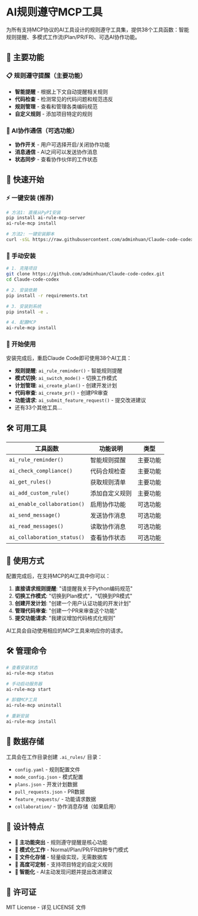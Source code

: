 # AI规则遵守MCP工具

为所有支持MCP协议的AI工具设计的规则遵守工具集，提供38个工具函数：智能规则提醒、多模式工作流(Plan/PR/FR)、可选AI协作功能。

## 🎯 主要功能

### 📋 规则遵守提醒（主要功能）
- **智能提醒** - 根据上下文自动提醒相关规则
- **代码检查** - 检测常见的代码问题和规范违反
- **规则管理** - 查看和管理各类编码规范
- **自定义规则** - 添加项目特定的规则

### 🤝 AI协作通信（可选功能）
- **协作开关** - 用户可选择开启/关闭协作功能
- **消息通信** - AI之间可以发送协作消息
- **状态同步** - 查看协作伙伴的工作状态

## 🚀 快速开始

### ⚡ 一键安装 (推荐)
```bash
# 方法1: 直接从PyPI安装
pip install ai-rule-mcp-server
ai-rule-mcp install

# 方法2: 一键安装脚本
curl -sSL https://raw.githubusercontent.com/adminhuan/Claude-code-codex/main/install.sh | bash
```

### 🔧 手动安装
```bash
# 1. 克隆项目
git clone https://github.com/adminhuan/Claude-code-codex.git
cd Claude-code-codex

# 2. 安装依赖
pip install -r requirements.txt

# 3. 安装到系统
pip install -e .

# 4. 配置MCP
ai-rule-mcp install
```

### 🎉 开始使用
安装完成后，重启Claude Code即可使用38个AI工具：

- **规则提醒**: `ai_rule_reminder()` - 智能规则提醒
- **模式切换**: `ai_switch_mode()` - 切换工作模式
- **计划管理**: `ai_create_plan()` - 创建开发计划
- **代码审查**: `ai_create_pr()` - 创建PR审查
- **功能请求**: `ai_submit_feature_request()` - 提交改进建议
- 还有33个其他工具...

## 🛠️ 可用工具

| 工具函数 | 功能说明 | 类型 |
|---------|---------|------|
| `ai_rule_reminder()` | 智能规则提醒 | 主要功能 |
| `ai_check_compliance()` | 代码合规检查 | 主要功能 |
| `ai_get_rules()` | 获取规则清单 | 主要功能 |
| `ai_add_custom_rule()` | 添加自定义规则 | 主要功能 |
| `ai_enable_collaboration()` | 启用协作功能 | 可选功能 |
| `ai_send_message()` | 发送协作消息 | 可选功能 |
| `ai_read_messages()` | 读取协作消息 | 可选功能 |
| `ai_collaboration_status()` | 查看协作状态 | 可选功能 |

## 📖 使用方式

配置完成后，在支持MCP的AI工具中你可以：

1. **直接请求规则提醒**: "请提醒我关于Python编码规范"
2. **切换工作模式**: "切换到Plan模式"，"切换到PR模式"
3. **创建开发计划**: "创建一个用户认证功能的开发计划"
4. **管理代码审查**: "创建一个PR来审查这个功能"
5. **提交功能请求**: "我建议增加代码格式化规则"

AI工具会自动使用相应的MCP工具来响应你的请求。

## 🛠️ 管理命令
```bash
# 查看安装状态
ai-rule-mcp status

# 手动启动服务器
ai-rule-mcp start

# 卸载MCP工具
ai-rule-mcp uninstall

# 重新安装
ai-rule-mcp install
```

## 📁 数据存储

工具会在工作目录创建 `.ai_rules/` 目录：
- `config.yaml` - 规则配置文件
- `mode_config.json` - 模式配置
- `plans.json` - 开发计划数据
- `pull_requests.json` - PR数据
- `feature_requests/` - 功能请求数据
- `collaboration/` - 协作消息存储（如果启用）

## 🎯 设计特点

- **🎯 主功能突出** - 规则遵守提醒是核心功能
- **🔄 模式化工作** - Normal/Plan/PR/FR四种专门模式
- **📁 文件化存储** - 轻量级实现，无需数据库
- **🔧 高度可定制** - 支持项目特定的自定义规则
- **🤖 智能化** - AI主动发现问题并提出改进建议

## 📄 许可证

MIT License - 详见 LICENSE 文件